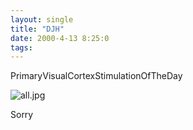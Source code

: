 ```yaml
---
layout: single
title: "DJH"
date: 2000-4-13 8:25:0
tags: 
---
```



PrimaryVisualCortexStimulationOfTheDay



![all.jpg][1]






Sorry



   [1]: http://2.bp.blogspot.com/-a2fhWtKugvo/Tn0PopCfJfI/AAAAAAAAAFc/EVnnRodgk8k/s320/all.jpg
